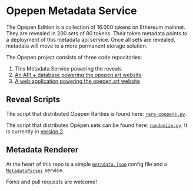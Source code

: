 # Opepen Metadata Service

The Opepen Edition is a collection of 16.000 tokens on Ethereum mainnet. 
They are revealed in 200 sets of 80 tokens.
Their token metadata points to a deployment of this metadata api service.
Once all sets are revealed, metadata will move to a more permanent storage solution.

The Opepen project consists of three code repositories:

1. This Metadata Service powering the reveals
2. [An API + database powering the opepen.art website](https://github.com/visualizevalue-dev/opepen-api)
3. [A web application powering the opepen.art website](https://github.com/visualizevalue-dev/opepen-app)

## Reveal Scripts

The script that distributed Opepen Rarities is found here: [`rare-opepens.py`](drops/rare).

The script that distributes Opepen sets can be found here: [`randomize.py`](drops/sets).
It is currently in [version 2](https://github.com/visualizevalue-dev/opepens-metadata-api/releases/tag/v2.0.0).

## Metadata Renderer

At the heart of this repo is a simple [`metadata.json`](app/Services/Metadata/metadata.json) config file and a [`MetadataParser`](app/Services/Metadata/MetadataParser.ts) service.

Forks and pull requests are welcome!
